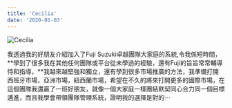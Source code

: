```yaml
---
title: 'Cecilia'
date: '2020-01-03'
---
```

![Cecilia](https://media.fujisuzuki.com/team/circle/circle-cecilia.jpg)

我透過我的好朋友介紹加入了Fuji Suzuki卓越團隊大家庭的系統,令我係短時間，**學到了很多我在其他任何團隊或平台從未學過的經驗，還有Fuji的旨旨常常輔導恃和指導，**我越來越堅強和獨立，還有學到很多市場推廣的方法，我準備打開西班牙市場，亞洲市場，紐西蘭市場，希望在不久的將來打開更多的國際市場，在這個團隊我還贏了一班好朋友，就像一個大家庭一樣團結默契同心合力同一個目標邁進，而且我學會帶領團隊管理系統，證明我的選擇是對的⋯